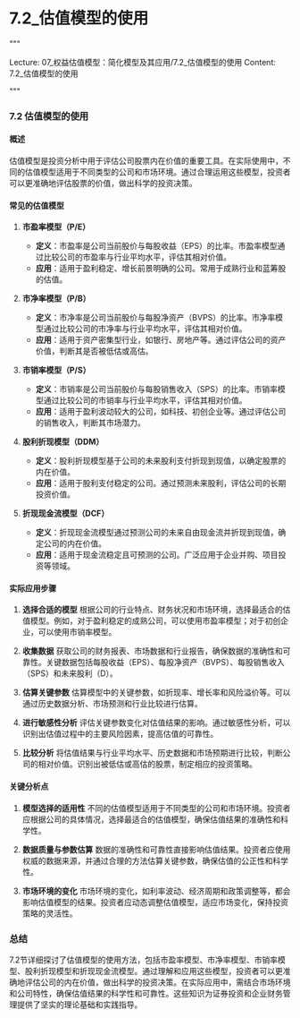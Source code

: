 # 7.2_估值模型的使用

"""

Lecture: 07_权益估值模型：简化模型及其应用/7.2_估值模型的使用
Content: 7.2_估值模型的使用

"""

### 7.2 估值模型的使用

#### 概述
估值模型是投资分析中用于评估公司股票内在价值的重要工具。在实际使用中，不同的估值模型适用于不同类型的公司和市场环境。通过合理运用这些模型，投资者可以更准确地评估股票的价值，做出科学的投资决策。

#### 常见的估值模型

1. **市盈率模型（P/E）**
   - **定义**：市盈率是公司当前股价与每股收益（EPS）的比率。市盈率模型通过比较公司的市盈率与行业平均水平，评估其相对价值。
   - **应用**：适用于盈利稳定、增长前景明确的公司。常用于成熟行业和蓝筹股的估值。

2. **市净率模型（P/B）**
   - **定义**：市净率是公司当前股价与每股净资产（BVPS）的比率。市净率模型通过比较公司的市净率与行业平均水平，评估其相对价值。
   - **应用**：适用于资产密集型行业，如银行、房地产等。通过评估公司的资产价值，判断其是否被低估或高估。

3. **市销率模型（P/S）**
   - **定义**：市销率是公司当前股价与每股销售收入（SPS）的比率。市销率模型通过比较公司的市销率与行业平均水平，评估其相对价值。
   - **应用**：适用于盈利波动较大的公司，如科技、初创企业等。通过评估公司的销售收入，判断其市场潜力。

4. **股利折现模型（DDM）**
   - **定义**：股利折现模型基于公司的未来股利支付折现到现值，以确定股票的内在价值。
   - **应用**：适用于股利支付稳定的公司。通过预测未来股利，评估公司的长期投资价值。

5. **折现现金流模型（DCF）**
   - **定义**：折现现金流模型通过预测公司的未来自由现金流并折现到现值，确定公司的内在价值。
   - **应用**：适用于现金流稳定且可预测的公司。广泛应用于企业并购、项目投资等领域。

#### 实际应用步骤

1. **选择合适的模型**
   根据公司的行业特点、财务状况和市场环境，选择最适合的估值模型。例如，对于盈利稳定的成熟公司，可以使用市盈率模型；对于初创企业，可以使用市销率模型。

2. **收集数据**
   获取公司的财务报表、市场数据和行业报告，确保数据的准确性和可靠性。关键数据包括每股收益（EPS）、每股净资产（BVPS）、每股销售收入（SPS）和未来股利（D）。

3. **估算关键参数**
   估算模型中的关键参数，如折现率、增长率和风险溢价等。可以通过历史数据分析、市场预测和行业比较进行估算。

4. **进行敏感性分析**
   评估关键参数变化对估值结果的影响。通过敏感性分析，可以识别出估值过程中的主要风险因素，提高估值的可靠性。

5. **比较分析**
   将估值结果与行业平均水平、历史数据和市场预期进行比较，判断公司的相对价值。识别出被低估或高估的股票，制定相应的投资策略。

#### 关键分析点

1. **模型选择的适用性**
   不同的估值模型适用于不同类型的公司和市场环境。投资者应根据公司的具体情况，选择最适合的估值模型，确保估值结果的准确性和科学性。

2. **数据质量与参数估算**
   数据的准确性和可靠性直接影响估值结果。投资者应使用权威的数据来源，并通过合理的方法估算关键参数，确保估值的公正性和科学性。

3. **市场环境的变化**
   市场环境的变化，如利率波动、经济周期和政策调整等，都会影响估值模型的结果。投资者应动态调整估值模型，适应市场变化，保持投资策略的灵活性。

### 总结
7.2节详细探讨了估值模型的使用方法，包括市盈率模型、市净率模型、市销率模型、股利折现模型和折现现金流模型。通过理解和应用这些模型，投资者可以更准确地评估公司的内在价值，做出科学的投资决策。在实际应用中，需结合市场环境和公司特性，确保估值结果的科学性和可靠性。这些知识为证券投资和企业财务管理提供了坚实的理论基础和实践指导。
